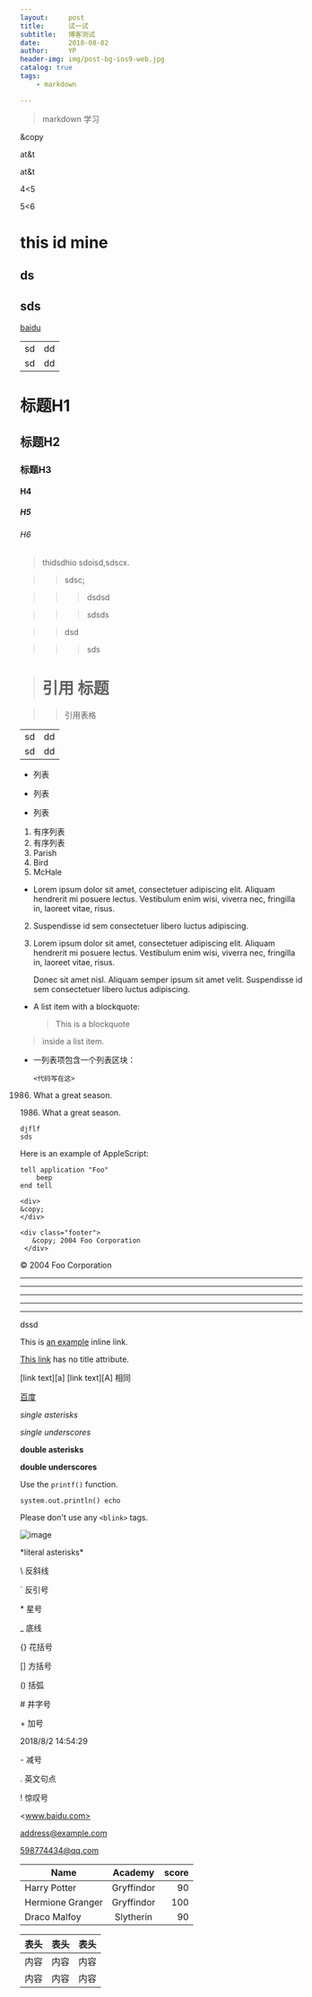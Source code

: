 ```yaml
---
layout:     post
title:      试一试
subtitle:   博客测试
date:       2018-08-02
author:     YP
header-img: img/post-bg-ios9-web.jpg
catalog: true
tags:
    - markdown

---
```


>markdown 学习

&copy

at&t

at&amp;t

4<5

5&lt;6

this id mine
=============
ds
---
sds
---
<a href="www.baidu.com">baidu</a>
<table>
<tr>
<td>sd</td>
<td>dd</td>
</tr>
<tr>
<td>sd</td>
<td>dd</td>
</tr>
</table>

# 标题H1
## 标题H2
### 标题H3
#### H4
##### H5
###### H6

>thidsdhio sdoisd,sdscx.

>>sdsc;

>>>dsdsd

>>>sdsds

>>dsd

>>>sds

># 引用 标题

>>引用表格
<table>
 <tr>
 <td>sd</td>
 <td>dd</td>
 </tr>
 <tr>
 <td>sd</td>
 <td>dd</td>
 </tr>
 </table>
 
 
 * 列表
 + 列表
 - 列表
 
 1. 有序列表
 2. 有序列表
 1. Parish
 5.  Bird
 9. McHale
 
 *   Lorem ipsum dolor sit amet, consectetuer adipiscing elit.
     Aliquam hendrerit mi posuere lectus. Vestibulum enim wisi,
     viverra nec, fringilla in, laoreet vitae, risus.
 2.  Suspendisse id sem consectetuer libero luctus adipiscing.  
 
 1.  Lorem ipsum dolor sit amet, consectetuer adipiscing elit.
 Aliquam hendrerit mi posuere lectus. Vestibulum enim wisi,
 viverra nec, fringilla in, laoreet vitae, risus.
 
     Donec sit amet nisl. Aliquam semper ipsum sit amet velit.
 Suspendisse id sem consectetuer libero luctus adipiscing.
 
 *   A list item with a blockquote:
 
     > This is a blockquote
> inside a list item.

*   一列表项包含一个列表区块：

        <代码写在这>
1986. What a great season.

1986\. What a great season.

    djflf
    sds
    
Here is an example of AppleScript:

    tell application "Foo"
        beep
    end tell

    <div>
    &copy;
    </div>

    <div class="footer">
       &copy; 2004 Foo Corporation
     </div>

<div class="footer">
  &copy; 2004 Foo Corporation
</div>

* * *

***

*****

- - -

---------------------------------------

dssd

This is [an example](http://example.com/ "Title") inline link.

[This link](http://example.net/) has no title attribute.

[link text][a]
[link text][A]
相同

[百度](www.baidu.com "百度")

*single asterisks*

_single underscores_

**double asterisks**

__double underscores__

Use the `printf()` function.

` system.out.println() echo `

Please don't use any `<blink>` tags.

![image](/path.jpg "image")

\*literal asterisks\*

\\   反斜线

\`   反引号

\*   星号

\_   底线

\{}  花括号

\[]  方括号

\()  括弧

\#   井字号

\+   加号

2018/8/2 14:54:29 

\-   减号

\.   英文句点

\!   惊叹号


<www.baidu.com>

<address@example.com>

<598774434@qq.com>

| Name | Academy | score | 
| - | :-: | -: | 
| Harry Potter | Gryffindor| 90 | 
| Hermione Granger | Gryffindor | 100 | 
| Draco Malfoy | Slytherin | 90 |


表头|表头|表头
---|:--:|---:
内容|内容|内容
内容|内容|内容
